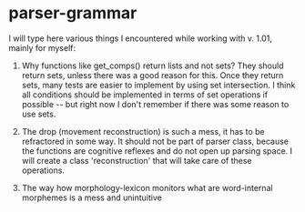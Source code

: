 # parser-grammar
I will type here various things I encountered while working with v. 1.01, mainly for myself:

1. Why functions like get_comps() return lists and not sets? They should return sets, unless there was a good reason for this. Once
they return sets, many tests are easier to implement by using set intersection. I think all conditions should be implemented in terms of set operations if possible -- but right now I don't remember if there was some reason to use sets.

2. The drop (movement reconstruction) is such a mess, it has to be refractored in some way. It should not be part of parser class,
because the functions are cognitive reflexes and do not open up parsing space. I will create a class 'reconstruction' that will take care of these operations. 

3. The way how morphology-lexicon monitors  what are word-internal morphemes is a mess and unintuitive
